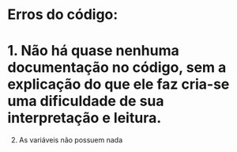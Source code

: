 # Erros do código:
# 1. Não há quase nenhuma documentação no código, sem a explicação do que ele faz cria-se uma dificuldade de sua interpretação e leitura.
2. As variáveis não possuem nada

